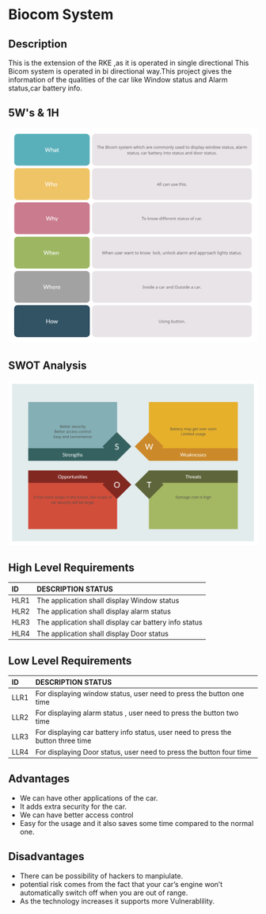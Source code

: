# Biocom System
 
## Description

This is the extension of the RKE ,as it is operated in single directional This Bicom system is operated in bi directional way.This project gives the information of the qualities of the car like Window status and Alarm status,car battery info.


## 5W's & 1H

![](https://github.com/AKIVISHNU473/M3_Grup40/blob/main/2_Bicom_System/6_ImagesAndVideos/5W(2).jpg)


## SWOT Analysis

![](https://github.com/AKIVISHNU473/M3_Grup40/blob/main/2_Bicom_System/6_ImagesAndVideos/1SW.jpg)

## High Level Requirements
|ID  |DESCRIPTION	STATUS                                   |
|:---|:----------------------------------------------------|
|HLR1|The application shall display Window status          |
|HLR2|The application shall display alarm status           |
|HLR3|The application shall display car battery info status|
|HLR4|The application shall display Door status            |




## Low Level Requirements
|ID  |DESCRIPTION	STATUS                                                               |
|:---|:--------------------------------------------------------------------------------|
|LLR1|For displaying window status, user need to press the button one time             |
|LLR2|For displaying alarm status , user need to press the button two time             |
|LLR3|For displaying car battery info status, user need to press the button three time |
|LLR4|For displaying Door status, user need to press the button four time              |




## Advantages

* We can have other applications of the car.
* It adds extra security for the car.
* We can have better access control
* Easy for the usage and it also saves some time compared to the normal one.
    
## Disadvantages

* There can be possibility of hackers to manpiulate.
* potential risk comes from the fact that your car’s engine won’t automatically switch off when you are out of range.
* As the technology increases it supports more Vulnerablility.

